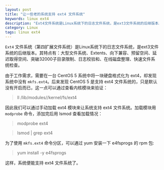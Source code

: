 ```yaml
---
layout: post
title: "让一些老的系统支持 ext4 文件系统"
keywords: linux ext4
description: "Ext4文件系统是Linux系统下的日志文件系统，是ext3文件系统的后继版本。"
category: Linux
tags: linux ext4
---
```


`Ext4` 文件系统（第四扩展文件系统）是Linux系统下的日志文件系统，是ext3文件系统的后继版本。其特点有：大型文件系统、Extents、向下兼容、预留空间、延迟取得空间、突破32000子目录限制、日志校验和、在线磁盘整理、快速文件系统检查。

由于工作需求，需要在一台 CentOS 5 系统中将一块硬盘格式化为 ext4，却发现系统中没有 `mkfs.ext4`。后来发现 CentOS 5 是支持 ext4 文件系统的，只是默认没有开启而已，这一点可以通过查看内核模块来验证：

> ll /lib/modules/<kernel version>/kernel/fs/ext4

因此我们可以通过手动加载 ext4 模块来让系统支持 ext4 文件系统。加载模块用 `modprobe` 命令，添加完后用 lsmod 查看加载情况：

> modprobe ext4

> lsmod | grep ext4

为了使用 `mkfs.ext4` 命令分区，可以通过 yum 安装一下 e4fsprogs 的 rpm 包:

> yum install -y e4fsprogs

这样，系统便能支持 ext4 文件系统了。
